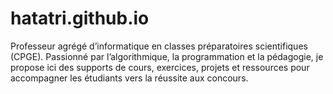 # hatatri.github.io
Professeur agrégé d’informatique en classes préparatoires scientifiques (CPGE). Passionné par l’algorithmique, la programmation et la pédagogie, je propose ici des supports de cours, exercices, projets et ressources pour accompagner les étudiants vers la réussite aux concours.
